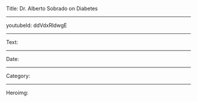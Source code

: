 Title: Dr. Alberto Sobrado on Diabetes

----

youtubeId: ddVdxRldwgE

----

Text:

----

Date:

----

Category:

----

Heroimg:
